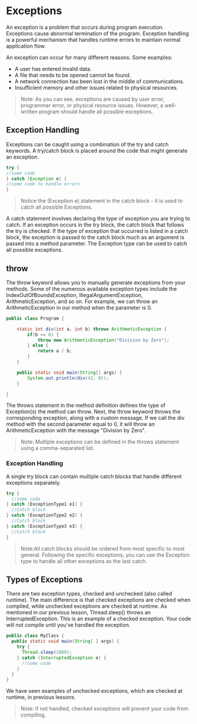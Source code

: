 # Exceptions

An exception is a problem that occurs during program execution. Exceptions cause abnormal termination of the program.
Exception handling is a powerful mechanism that handles runtime errors to maintain normal application flow.

An exception can occur for many different reasons. Some examples:

- A user has entered invalid data.
- A file that needs to be opened cannot be found.
- A network connection has been lost in the middle of communications.
- Insufficient memory and other issues related to physical resources.

> Note: As you can see, exceptions are caused by user error, programmer error, or physical resource issues. However, a well-written program should handle all possible exceptions.

## Exception Handling

Exceptions can be caught using a combination of the try and catch keywords.
A try/catch block is placed around the code that might generate an exception.

```java
try {
//some code
} catch (Exception e) {
//some code to handle errors
}
```

> Notice the (Exception e) statement in the catch block - it is used to catch all possible Exceptions.

A catch statement involves declaring the type of exception you are trying to catch. If an exception occurs in the try block, the catch block that follows the try is checked. If the type of exception that occurred is listed in a catch block, the exception is passed to the catch block much as an argument is passed into a method parameter.
The Exception type can be used to catch all possible exceptions.

## throw

The throw keyword allows you to manually generate exceptions from your methods. Some of the numerous available exception types include the IndexOutOfBoundsException, IllegalArgumentException, ArithmeticException, and so on. For example, we can throw an ArithmeticException in our method when the parameter is 0.

```java
public class Program {

    static int div(int a, int b) throws ArithmeticException {
        if(b == 0) {
            throw new ArithmeticException("Division by Zero");
        } else {
            return a / b;
        }
    }

    public static void main(String[] args) {
        System.out.println(div(42, 0));
    }

}
```

The throws statement in the method definition defines the type of Exception(s) the method can throw.
Next, the throw keyword throws the corresponding exception, along with a custom message.
If we call the div method with the second parameter equal to 0, it will throw an ArithmeticException with the message "Division by Zero".

> Note: Multiple exceptions can be defined in the throws statement using a comma-separated list.

### Exception Handling

A single try block can contain multiple catch blocks that handle different exceptions separately.

```java
try {
  //some code
} catch (ExceptionType1 e1) {
  //Catch block
} catch (ExceptionType2 e2) {
  //Catch block
} catch (ExceptionType3 e3) {
  //Catch block
}
```

> Note:All catch blocks should be ordered from most specific to most general.
> Following the specific exceptions, you can use the Exception type to handle all other exceptions as the last catch.

## Types of Exceptions

There are two exception types, checked and unchecked (also called runtime). The main difference is that checked exceptions are checked when compiled, while unchecked exceptions are checked at runtime.
As mentioned in our previous lesson, Thread.sleep() throws an InterruptedException. This is an example of a checked exception. Your code will not compile until you've handled the exception.

```java
public class MyClass {
  public static void main(String[ ] args) {
    try {
      Thread.sleep(1000);
    } catch (InterruptedException e) {
      //some code
    }
  }
}
```

We have seen examples of unchecked exceptions, which are checked at runtime, in previous lessons.

> Note: if not handled, checked exceptions will prevent your code from compiling.
